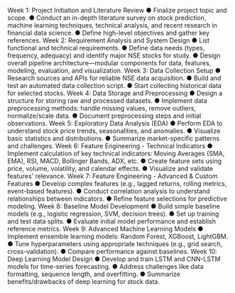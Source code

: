 Week 1: Project Initiation and Literature Review
●	Finalize project topic and scope.
●	Conduct an in-depth literature survey on stock prediction, machine learning techniques, technical analysis, and recent research in financial data science.
●	Define high-level objectives and gather key references.
Week 2: Requirement Analysis and System Design
●	List functional and technical requirements.
●	Define data needs (types, frequency, adequacy) and identify major NSE stocks for study.
●	Design overall pipeline architecture—modular components for data, features, modeling, evaluation, and visualization.
Week 3: Data Collection Setup
●	Research sources and APIs for reliable NSE data acquisition.
●	Build and test an automated data collection script.
●	Start collecting historical data for selected stocks.
Week 4: Data Storage and Preprocessing
●	Design a structure for storing raw and processed datasets.
●	Implement data preprocessing methods: handle missing values, remove outliers, normalize/scale data.
●	Document preprocessing steps and initial observations.
Week 5: Exploratory Data Analysis (EDA)
●	Perform EDA to understand stock price trends, seasonalities, and anomalies.
●	Visualize basic statistics and distributions.
●	Summarize market-specific patterns and challenges.
Week 6: Feature Engineering - Technical Indicators
●	Implement calculation of key technical indicators: Moving Averages (SMA, EMA), RSI, MACD, Bollinger Bands, ADX, etc.
●	Create feature sets using price, volume, volatility, and calendar effects.
●	Visualize and validate features' relevance.
Week 7: Feature Engineering - Advanced & Custom Features
●	Develop complex features (e.g., lagged returns, rolling metrics, event-based features).
●	Conduct correlation analysis to understand relationships between indicators.
●	Refine feature selections for predictive modeling.
Week 8: Baseline Model Development
●	Build simple baseline models (e.g., logistic regression, SVM, decision trees).
●	Set up training and test data splits.
●	Evaluate initial model performance and establish reference metrics.
Week 9: Advanced Machine Learning Models
●	Implement ensemble learning models: Random Forest, XGBoost, LightGBM.
●	Tune hyperparameters using appropriate techniques (e.g., grid search, cross-validation).
●	Compare performance against baselines.
Week 10: Deep Learning Model Design
●	Develop and train LSTM and CNN-LSTM models for time-series forecasting.
●	Address challenges like data formatting, sequence length, and overfitting.
●	Summarize benefits/drawbacks of deep learning for stock data.
